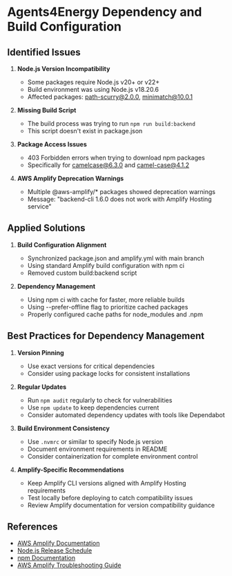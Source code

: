 # Agents4Energy Dependency and Build Configuration

## Identified Issues

1. **Node.js Version Incompatibility**
   - Some packages require Node.js v20+ or v22+
   - Build environment was using Node.js v18.20.6
   - Affected packages: path-scurry@2.0.0, minimatch@10.0.1

2. **Missing Build Script**
   - The build process was trying to run `npm run build:backend`
   - This script doesn't exist in package.json

3. **Package Access Issues**
   - 403 Forbidden errors when trying to download npm packages
   - Specifically for camelcase@6.3.0 and camel-case@4.1.2

4. **AWS Amplify Deprecation Warnings**
   - Multiple @aws-amplify/* packages showed deprecation warnings
   - Message: "backend-cli 1.6.0 does not work with Amplify Hosting service"

## Applied Solutions

1. **Build Configuration Alignment**
   - Synchronized package.json and amplify.yml with main branch
   - Using standard Amplify build configuration with npm ci
   - Removed custom build:backend script

2. **Dependency Management**
   - Using npm ci with cache for faster, more reliable builds
   - Using --prefer-offline flag to prioritize cached packages
   - Properly configured cache paths for node_modules and .npm

## Best Practices for Dependency Management

1. **Version Pinning**
   - Use exact versions for critical dependencies
   - Consider using package locks for consistent installations

2. **Regular Updates**
   - Run `npm audit` regularly to check for vulnerabilities
   - Use `npm update` to keep dependencies current
   - Consider automated dependency updates with tools like Dependabot

3. **Build Environment Consistency**
   - Use `.nvmrc` or similar to specify Node.js version
   - Document environment requirements in README
   - Consider containerization for complete environment control

4. **Amplify-Specific Recommendations**
   - Keep Amplify CLI versions aligned with Amplify Hosting requirements
   - Test locally before deploying to catch compatibility issues
   - Review Amplify documentation for version compatibility guidance

## References
- [AWS Amplify Documentation](https://docs.aws.amazon.com/amplify/)
- [Node.js Release Schedule](https://nodejs.org/en/about/releases/)
- [npm Documentation](https://docs.npmjs.com/)
- [AWS Amplify Troubleshooting Guide](https://docs.aws.amazon.com/amplify/latest/userguide/troubleshooting-ssr-deployment.html)
